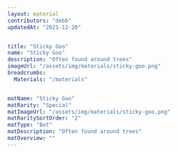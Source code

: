```yaml
---
layout: material
contributors: "debb"
updatedAt: "2021-12-20"


title: "Sticky Goo"
name: "Sticky Goo"
description: "Often found around trees"
imageUrl: "/assets/img/materials/sticky-goo.png"
breadcrumbs:
  Materials: "/materials"


matName: "Sticky Goo"
matRarity: "Special"
matImageUrl: "/assets/img/materials/sticky-goo.png"
matRaritySortOrder: "2"
matType: "Bot"
matDescription: "Often found around trees"
matOverview: ""
---
```

